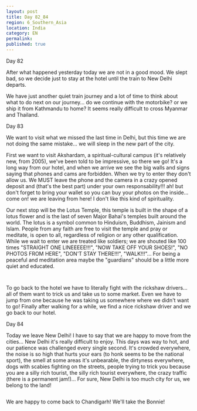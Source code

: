 ```yaml
---
layout: post
title: Day 82_84
region: 6_Southern_Asia
location: India
category: EN
permalink:
published: true
---
```

Day 82

After what happened yesterday today we are not in a good mood. We slept bad, so we decide just to stay at the hotel until the train to New Delhi departs. 

We have just another quiet train journey and a lot of time to think about what to do next on our journey... do we continue with the motorbike? or we ship it from Kathmandu to home? It seems really difficult to cross Myanmar and Thailand.

Day 83

We want to visit what we missed the last time in Delhi, but this time we are not doing the same mistake... we will sleep in the new part of the city.

First we want to visit Akshardam, a spiritual-cultural campus (it's relatively new, from 2005), we've been told to be impressive, so there we go! It's a long way from our hotel, and when we arrive we see the big walls and signs saying that phones and cams are forbidden. When we try to enter they don't allow us. We MUST leave the phone and the camera in a crazy opened deposit and (that's the best part) under your own responsability!!! ah! but don't forget to bring your wallet so you can buy your photos on the inside... come on! we are leaving from here! I don't like this kind of spirituality.

Our next stop will be the Lotus Temple, this temple is built in the shape of a lotus flower and is the last of seven Major Bahai's temples built around the world. The lotus is a symbol common to Hinduism, Buddhism, Jainism and Islam. People from any faith are free to visit the temple and pray or meditate, is open to all, regardless of religion or any other qualification. While we wait to enter we are treated like soldiers; we are shouted like 100 times "STRAIGHT ONE LINEEEEE!!!", "NOW TAKE OFF YOUR SHOES!", "NO PHOTOS FROM HERE", "DON'T STAY THERE!!!", "WALK!!!"... For being a peaceful and meditation area maybe the "guardians" should be a little more quiet and educated.

<p><a
href="https://lh3.googleusercontent.com/VuWrjmmr5uvsuhCMa9a6UMLDAPkaLcb_QHAzmXGRit3I0P8Vo3ZTKaB_pOhmBjxKy9nQV7-Yo7FcaOZm1P4amj1Sro-A7n4-h5h7JwyMhZ2EKbDV46cX0FzJCoyEHn80pgMydPVDR2bKtTQudjc5a1n20EapabBbNbLlRzfEQBC-kk49c1xEo69GyztcGKAQYHgha17JNfkZnxqRn5nb-o0J4s2YZrF9-U5_jmwZuNX0N-XmTjY7mu_0uVo9RDFIwvc9I_54_Y2Ftghj8bxzmuk8ZCgzCVxNRKOv5jWQWkqiUFYkE2QgIoDyUzfp_qHd0JZ0_oxefBeBJRd1PLHjUPEtQ0dB5_hBJougCkzriDOqsMatrEe7vd-9yVcUW4yp06n4EvLD7_E7A2685RqflgIXc4O5Zm7PyA2JzQEiVU-3_sADquvlsoEuv47RgFJuROgi_DOU4vKW5d_vRKZjRkhAsTEAEYgFqyIYjiSvJjTpSUNuuQbDJIaKPTuK0ceNY-miLvT2G05Lwqwxv6HUDNyPJ4EvBmZQuGYW-zZ_CyA2bqcSAw6L-QSbFgWDLdJ8psYgj0qaNdzxjyK_DaBsh2jCMeLpq1Hf9qybSHt0_SXdsZCubXLvIQ8slz4FGqlY2mLCe0zpEJFSsbpNtolh480HO2GJmKF-TrFCltxL1o6IGBRsC1BMRczB2A=w669-h502-no"><img 
src="https://lh3.googleusercontent.com/VuWrjmmr5uvsuhCMa9a6UMLDAPkaLcb_QHAzmXGRit3I0P8Vo3ZTKaB_pOhmBjxKy9nQV7-Yo7FcaOZm1P4amj1Sro-A7n4-h5h7JwyMhZ2EKbDV46cX0FzJCoyEHn80pgMydPVDR2bKtTQudjc5a1n20EapabBbNbLlRzfEQBC-kk49c1xEo69GyztcGKAQYHgha17JNfkZnxqRn5nb-o0J4s2YZrF9-U5_jmwZuNX0N-XmTjY7mu_0uVo9RDFIwvc9I_54_Y2Ftghj8bxzmuk8ZCgzCVxNRKOv5jWQWkqiUFYkE2QgIoDyUzfp_qHd0JZ0_oxefBeBJRd1PLHjUPEtQ0dB5_hBJougCkzriDOqsMatrEe7vd-9yVcUW4yp06n4EvLD7_E7A2685RqflgIXc4O5Zm7PyA2JzQEiVU-3_sADquvlsoEuv47RgFJuROgi_DOU4vKW5d_vRKZjRkhAsTEAEYgFqyIYjiSvJjTpSUNuuQbDJIaKPTuK0ceNY-miLvT2G05Lwqwxv6HUDNyPJ4EvBmZQuGYW-zZ_CyA2bqcSAw6L-QSbFgWDLdJ8psYgj0qaNdzxjyK_DaBsh2jCMeLpq1Hf9qybSHt0_SXdsZCubXLvIQ8slz4FGqlY2mLCe0zpEJFSsbpNtolh480HO2GJmKF-TrFCltxL1o6IGBRsC1BMRczB2A=w669-h502-no" class="oversize" alt=""></a></p>

<p><a
href="https://lh3.googleusercontent.com/G2Q_Rs8w0W2DzvGNPm7KACKyJb2mSuvRPG-XxNZIj6eZRasfD_DF0_V2NLHViV8y-xmBsX0H2pTyeUb765X0-Yd1Wmupykys59nPC0G6Tn9Y1zILyKKmSZh0Q4xy8wfAen8w1mD4JXu_8SvwqDP1RMjrlGzlgaGEoZnQoEMvCKyjqzMkUCXmEZScdatKp5A32TH4c0Xfurf2w1DXTAxH6mEM4v2tLZEu0nJrUx_yT1vvi3YHTNPROXiZqueM5fKvtLh_lguylVtS7o052UiFri-wHpd7fegFZZufFBsY8H_8i5GoybYP2OPNAp4QQT4asHd02T9CJzbYYDNb0_9CZJPP1Xj1Xn1outyhaJ-YMx4gW0EDkJMhQ6XUGru99bLtPw-fjM2or-C0Z3CwRMuUSI0r8a8o1V5rg0Lrjp5PI8N-xeN3LhvwViAaBbbMxNWy0ASl12qPbN3Ey-_Inzpz1NHaRRBO5NY8UQfRhyb1xq-9M9fEWsKNuw0FYlO3kYHlw2QKlv9ddRmL5AQkVKBTQPQqaq6DKrvbzBO3KrLjnyF3r9FdcoP_i-OoFaLzcm2Q0x78LEGjb_7w-WD274CSFwUK45oD5PnKn4kXa7YcMdQZfdWORJylXay8abjtt5STEduSXf8Asmlw0_zaXcdfsuhiZpqtfYmNWfx0OTLnQLLKCWrI376rBNCVXA=w669-h502-no"><img 
src="https://lh3.googleusercontent.com/G2Q_Rs8w0W2DzvGNPm7KACKyJb2mSuvRPG-XxNZIj6eZRasfD_DF0_V2NLHViV8y-xmBsX0H2pTyeUb765X0-Yd1Wmupykys59nPC0G6Tn9Y1zILyKKmSZh0Q4xy8wfAen8w1mD4JXu_8SvwqDP1RMjrlGzlgaGEoZnQoEMvCKyjqzMkUCXmEZScdatKp5A32TH4c0Xfurf2w1DXTAxH6mEM4v2tLZEu0nJrUx_yT1vvi3YHTNPROXiZqueM5fKvtLh_lguylVtS7o052UiFri-wHpd7fegFZZufFBsY8H_8i5GoybYP2OPNAp4QQT4asHd02T9CJzbYYDNb0_9CZJPP1Xj1Xn1outyhaJ-YMx4gW0EDkJMhQ6XUGru99bLtPw-fjM2or-C0Z3CwRMuUSI0r8a8o1V5rg0Lrjp5PI8N-xeN3LhvwViAaBbbMxNWy0ASl12qPbN3Ey-_Inzpz1NHaRRBO5NY8UQfRhyb1xq-9M9fEWsKNuw0FYlO3kYHlw2QKlv9ddRmL5AQkVKBTQPQqaq6DKrvbzBO3KrLjnyF3r9FdcoP_i-OoFaLzcm2Q0x78LEGjb_7w-WD274CSFwUK45oD5PnKn4kXa7YcMdQZfdWORJylXay8abjtt5STEduSXf8Asmlw0_zaXcdfsuhiZpqtfYmNWfx0OTLnQLLKCWrI376rBNCVXA=w669-h502-no" class="oversize" alt=""></a></p>

To go back to the hotel we have to literally fight with the rickshaw drivers... all of them want to trick us and take us to some market. Even we have to jump from one because he was taking us somewhere where we didn't want to go! Finally after walking for a while, we find a nice rickshaw driver and we go back to our hotel. 

Day 84

Today we leave New Delhi! I have to say that we are happy to move from the cities... New Delhi it's really difficult to enjoy. This days was way to hot, and our patience was challenged every single second. It's crowded everywhere, the noise is so high that hurts your ears (to honk seems to be the national sport), the smell at some areas it's unbearable, the dirtyness everywhere, dogs with scabies fighting on the streets, people trying to trick you because you are a silly rich tourist, the silly rich tourist everywhere, the crazy traffic (there is a permanent jam!)... For sure, New Delhi is too much city for us, we belong to the land!

<p><a
href="https://lh3.googleusercontent.com/g1Y79gSbYaCOx3X--3QxXf-VPCiviCDmU75AiCh610uAoX1BEV8jxIAjyOM-udoTQWyVLlpMAA5SWQFXydsXAt8dhVduBf-AbOROEPx1-UESgGAaAaALnhViC3k0BVqbeH4b4yoBm9gQTdVJdMfrK2dG4EIuS7IJF3TRrPCU1WKMZH7qXkoVUXegcMCiw9zDXYcfb0oyBKfONMhKJPBVFKdIUPilcU3Ev-ma_nDIrjMXBFWDiO2_1zjzM1UPDOssvhRoi1u5Ebb4lVmO8RUS1l7v28Y06yOwnXSuoZUWLy9wtKT1_rc3GxqtiHkn0DWhu57VEzyJjDD5UiiVxXsY2lATPUJ6OWJpOKpPHnrCG2H9yf1nMT8_3YorDmDohSF660wkPAeD_tp9vq83XDXColdmDdvdkBGhvxywKVLemZTZadIYZsq_Wn3pYBAQVvW4SjSy8rkX0w1GJ4pKq9dg0JPZ3okm5QsXTEjByj9v88R8jm_GmFtc11E8k-l5In1sottss7iglngx0QsuoHQTr3gjH9HmbGXGS_D4gbVdvBsNVdgHVYLU-hRHIlVXzPCruFVu_xA5gFQPR4obfy66iXs-7HmTVsAohrRcQNt_QFFkrMzyRikuV6pLqpnT0xsc3wE594uc-v7zNDUcofQDHlcs1VcdU1pSTzmp9_MMFaeyA89O4sv9qWazBw=w836-h627-no"><img 
src="https://lh3.googleusercontent.com/g1Y79gSbYaCOx3X--3QxXf-VPCiviCDmU75AiCh610uAoX1BEV8jxIAjyOM-udoTQWyVLlpMAA5SWQFXydsXAt8dhVduBf-AbOROEPx1-UESgGAaAaALnhViC3k0BVqbeH4b4yoBm9gQTdVJdMfrK2dG4EIuS7IJF3TRrPCU1WKMZH7qXkoVUXegcMCiw9zDXYcfb0oyBKfONMhKJPBVFKdIUPilcU3Ev-ma_nDIrjMXBFWDiO2_1zjzM1UPDOssvhRoi1u5Ebb4lVmO8RUS1l7v28Y06yOwnXSuoZUWLy9wtKT1_rc3GxqtiHkn0DWhu57VEzyJjDD5UiiVxXsY2lATPUJ6OWJpOKpPHnrCG2H9yf1nMT8_3YorDmDohSF660wkPAeD_tp9vq83XDXColdmDdvdkBGhvxywKVLemZTZadIYZsq_Wn3pYBAQVvW4SjSy8rkX0w1GJ4pKq9dg0JPZ3okm5QsXTEjByj9v88R8jm_GmFtc11E8k-l5In1sottss7iglngx0QsuoHQTr3gjH9HmbGXGS_D4gbVdvBsNVdgHVYLU-hRHIlVXzPCruFVu_xA5gFQPR4obfy66iXs-7HmTVsAohrRcQNt_QFFkrMzyRikuV6pLqpnT0xsc3wE594uc-v7zNDUcofQDHlcs1VcdU1pSTzmp9_MMFaeyA89O4sv9qWazBw=w836-h627-no" class="oversize" alt=""></a></p>

We are happy to come back to Chandigarh! We'll take the Bonnie!